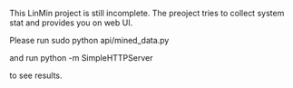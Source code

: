 This LinMin project is still incomplete. The preoject tries to collect system stat and provides you on web UI.

Please run sudo python api/mined_data.py 

and run python -m SimpleHTTPServer 

to see results.

 
